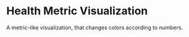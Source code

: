 # Health Metric Visualization
A metric-like visualization, that changes colors according to numbers.